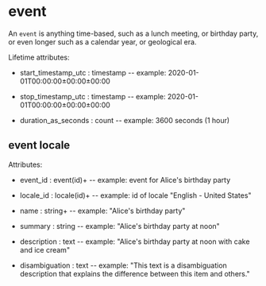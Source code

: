 # event

An `event` is anything time-based, such as a lunch meeting, or birthday party, or even longer such as a calendar year, or geological era.

Lifetime attributes:

* start_timestamp_utc : timestamp -- example: 2020-01-01T00:00:00±00:00±00:00

* stop_timestamp_utc : timestamp -- example: 2020-01-01T00:00:00±00:00±00:00

* duration_as_seconds : count -- example: 3600 seconds (1 hour)


## event locale

Attributes:

* event_id : event(id)+ -- example: event for Alice's birthday party

* locale_id : locale(id)+ -- example: id of locale "English - United States"

* name : string+ -- example: "Alice's birthday party"

* summary : string -- example: "Alice's birthday party at noon"

* description : text -- example: "Alice's birthday party at noon with cake and ice cream"

* disambiguation : text -- example: "This text is a disambiguation description that explains the difference between this item and others."
